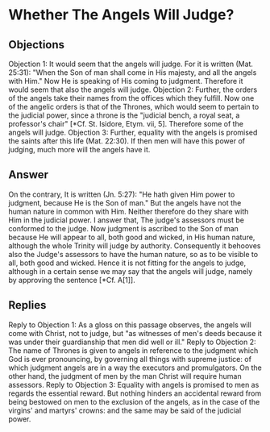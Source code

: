 # Whether The Angels Will Judge?
## Objections
Objection 1: It would seem that the angels will judge. For it is written (Mat. 25:31): "When the Son of man shall come in His majesty, and all the angels with Him." Now He is speaking of His coming to judgment. Therefore it would seem that also the angels will judge.
Objection 2: Further, the orders of the angels take their names from the offices which they fulfill. Now one of the angelic orders is that of the Thrones, which would seem to pertain to the judicial power, since a throne is the "judicial bench, a royal seat, a professor's chair" [*Cf. St. Isidore, Etym. vii, 5]. Therefore some of the angels will judge.
Objection 3: Further, equality with the angels is promised the saints after this life (Mat. 22:30). If then men will have this power of judging, much more will the angels have it.
## Answer
On the contrary, It is written (Jn. 5:27): "He hath given Him power to judgment, because He is the Son of man." But the angels have not the human nature in common with Him. Neither therefore do they share with Him in the judicial power.
I answer that, The judge's assessors must be conformed to the judge. Now judgment is ascribed to the Son of man because He will appear to all, both good and wicked, in His human nature, although the whole Trinity will judge by authority. Consequently it behooves also the Judge's assessors to have the human nature, so as to be visible to all, both good and wicked. Hence it is not fitting for the angels to judge, although in a certain sense we may say that the angels will judge, namely by approving the sentence [*Cf. A[1]].
## Replies
Reply to Objection 1: As a gloss on this passage observes, the angels will come with Christ, not to judge, but "as witnesses of men's deeds because it was under their guardianship that men did well or ill."
Reply to Objection 2: The name of Thrones is given to angels in reference to the judgment which God is ever pronouncing, by governing all things with supreme justice: of which judgment angels are in a way the executors and promulgators. On the other hand, the judgment of men by the man Christ will require human assessors.
Reply to Objection 3: Equality with angels is promised to men as regards the essential reward. But nothing hinders an accidental reward from being bestowed on men to the exclusion of the angels, as in the case of the virgins' and martyrs' crowns: and the same may be said of the judicial power.